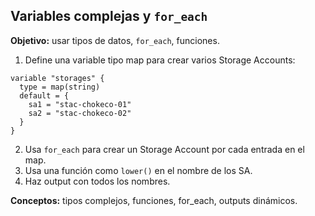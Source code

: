 ## Variables complejas y `for_each`

**Objetivo:**  usar tipos de datos, `for_each`, funciones.

1. Define una variable tipo map para crear varios Storage Accounts:

```hcl
variable "storages" {
  type = map(string)
  default = {
    sa1 = "stac-chokeco-01"
    sa2 = "stac-chokeco-02"
  }
}
```

2. Usa `for_each` para crear un Storage Account por cada entrada en el map.
3. Usa una función como `lower()` en el nombre de los SA.
4. Haz output con todos los nombres.

**Conceptos:** tipos complejos, funciones, for_each, outputs dinámicos.
